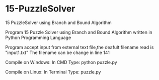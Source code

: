 # 15-PuzzleSolver
15 PuzzleSolver using Branch and Bound Algorithm

Program 15 Puzzle Solver using Branch and Bound Algorithm written in Python Programming Language

Program accept input from external text file,the deafult filename read is "input1.txt" The filename can be change in line 141

Compile on Windows: In CMD Type: python puzzle.py

Compile on Linux: In Terminal Type: puzzle.py
